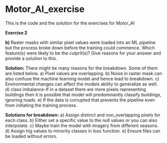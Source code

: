 # Motor_AI_exercise
This is the code and the solution for the exercises for Motor_AI

**Exercise 2**

**b)** Raster masks with similar pixel values were loaded into an ML pipeline but the process broke down before the
training could commence. Which feature(s) were likely to be the culprit(s)? Give reasons for your answer and provide a
solution to this.

**Solution:** There might be many reasons for the breakdown. Some of them are listed below.
a) Pixel values are overlapping.
b) Noise in raster mask can also confuse the machine learning model and hence lead to breakdown.
c) Environmental changes can affect the models ability to generalize as well.
d) class imbalance-If in a dataset there are more pixels representing buildings then it is possible that model will predominantly classify buildings, ignoring roads.
e) If the data is corrupted that prevents the pipeline even from initiating the training process.

**Solutions for breakdown:**
a) Assign distinct and non_overlapping pixels for each class.
b) Either set a specific value to the null values or you can also interpolate.
c) Maybe train the model with imagery from different seasons.
d) Assign hig values to minority classes in loss function.
e) Ensure files can be loaded without errors.




